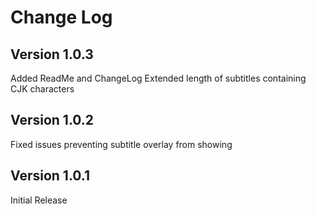 # Change Log

## Version 1.0.3

Added ReadMe and ChangeLog
Extended length of subtitles containing CJK characters

## Version 1.0.2

Fixed issues preventing subtitle overlay from showing

## Version 1.0.1

Initial Release